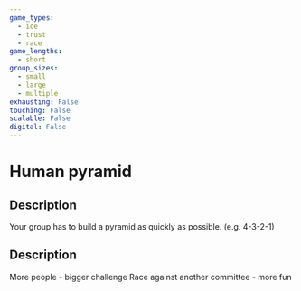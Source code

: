 ```yaml
---
game_types:
  - ice
  - trust
  - race
game_lengths:
  - short
group_sizes:
  - small
  - large
  - multiple
exhausting: False
touching: False
scalable: False
digital: False
---
```

# Human pyramid

## Description
Your group has to build a pyramid as quickly as possible. (e.g. 4-3-2-1)

## Description
More people - bigger challenge
Race against another committee - more fun
